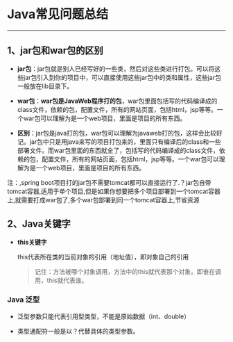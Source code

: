 # Java常见问题总结

***

## 1、jar包和war包的区别

- **jar包**：jar包就是别人已经写好的一些类，然后对这些类进行打包。可以将这些jar包引入到你的项目中，可以直接使用这些jar包中的类和属性，这些jar包一般放在lib目录下。

- **war包**：**war包是JavaWeb程序打的包**，war包里面包括写的代码编译成的class文件，依赖的包，配置文件，所有的网站页面，包括html，jsp等等。一个war包可以理解为是一个web项目，里面是项目的所有东西。
- **区别**：jar包是java打的包，war包可以理解为javaweb打的包，这样会比较好记。jar包中只是用java来写的项目打包来的，里面只有编译后的class和一些部署文件。而war包里面的东西就全了，包括写的代码编译成的class文件，依赖的包，配置文件，所有的网站页面，包括html，jsp等等。一个war包可以理解为是一个web项目，里面是项目的所有东西。

注：,spring boot项目打的jar包不需要tomcat都可以直接运行了.？jar包自带tomcat容器,适用于单个项目,但是如果你想要把多个项目部署到一个tomcat容器上,就需要打成war包了,多个war包部署到同一个tomcat容器上,节省资源

## 2、Java关键字

- **this关键字**

  this代表所在类的当前对象的引用（地址值），即对象自己的引用

  >记住：方法被哪个对象调用，方法中的this就代表那个对象。即谁在调用，this就代表谁。



### Java 泛型

- 泛型参数只能代表引用型类型，不能是原始数据（int、double）

- 类型通配符一般是以？代替具体的类型参数。





















